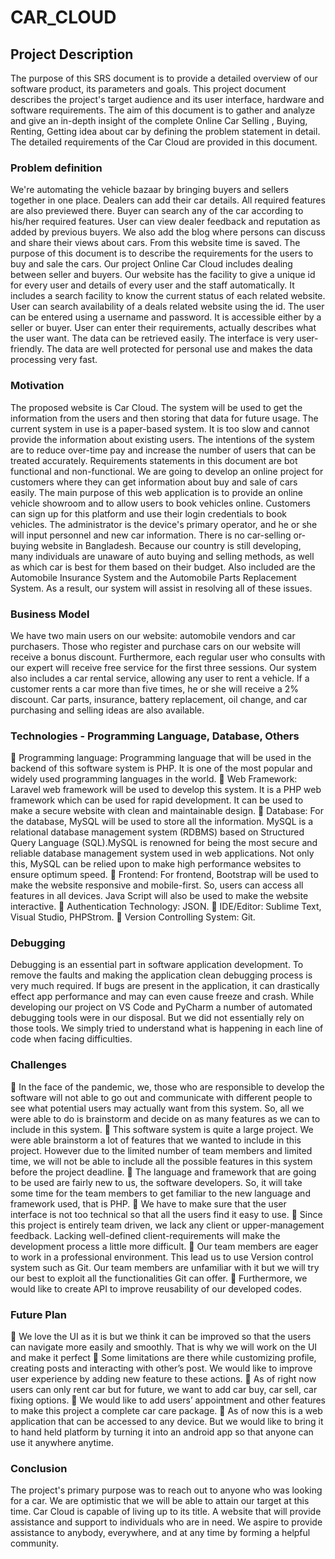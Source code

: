# CAR_CLOUD

## Project Description
The purpose of this SRS document is to provide a detailed overview of our software product, its parameters and goals. This project document describes the project's target audience and its user interface, hardware and software requirements. The aim of this document is to gather and analyze and give an in-depth insight of the complete Online Car Selling , Buying, Renting, Getting idea about car by defining the problem statement in detail. The detailed requirements of the Car Cloud are provided in this document.

### Problem definition 
We're automating the vehicle bazaar by bringing buyers and sellers together in one place. Dealers can add their car details. All required features are also previewed there. Buyer can search any of the car according to his/her required features. User can view dealer feedback and reputation as added by previous buyers. We also add the blog where persons can discuss and share their views about cars. From this website time is saved.
The purpose of this document is to describe the requirements for the users to buy and sale the cars. Our project Online Car Cloud includes dealing between seller and buyers. Our website has the facility to give a unique id for every user and details of every user and the staff automatically. It includes a search facility to know the current status of each related website. User can search availability of a deals related website using the id. The user can be entered using a username and password. It is accessible either by a seller or buyer. User can enter their requirements, actually describes what the user want. The data can be retrieved easily. The interface is very user-friendly. The data are well protected for personal use and makes the data processing very fast.

### Motivation
The proposed website is Car Cloud. The system will be used to get the information from the users and then storing that data for future usage. The current system in use is a paper-based system. It is too slow and cannot provide the information about existing users. The intentions of the system are to reduce over-time pay and increase the number of users that can be treated accurately. Requirements statements in this document are bot functional and non-functional. We are going to develop an online project for customers where they can get information about buy and sale of cars easily. 
The main purpose of this web application is to provide an online vehicle showroom and to allow users to book vehicles online. Customers can sign up for this platform and use their login credentials to book vehicles. The administrator is the device's primary operator, and he or she will input personnel and new car information. There is no car-selling or-buying website in Bangladesh. Because our country is still developing, many individuals are unaware of auto buying and selling methods, as well as which car is best for them based on their budget. Also included are the Automobile Insurance System and the Automobile Parts Replacement System. As a result, our system will assist in resolving all of these issues.
 
### Business Model
We have two main users on our website: automobile vendors and car purchasers. Those who register and purchase cars on our website will receive a bonus discount. Furthermore, each regular user who consults with our expert will receive free service for the first three sessions. Our system also includes a car rental service, allowing any user to rent a vehicle. If a customer rents a car more than five times, he or she will receive a 2% discount. Car parts, insurance, battery replacement, oil change, and car purchasing and selling ideas are also available.

### Technologies - Programming Language, Database, Others 
	Programming language: Programming language that will be used in the backend of this software system is PHP. It is one of the most popular and widely used programming languages in the world. 
	Web Framework: Laravel web framework will be used to develop this system. It is a PHP web framework which can be used for rapid development. It can be used to make a secure website with clean and maintainable design. 
	Database: For the database, MySQL will be used to store all the information. MySQL is a relational database management system (RDBMS) based on Structured Query Language (SQL).MySQL is renowned for being the most secure and reliable database management system used in web applications. Not only this, MySQL can be relied upon to make high performance websites to ensure optimum speed. 
	Frontend: For frontend, Bootstrap will be used to make the website responsive and mobile-first. So, users can access all features in all devices. Java Script will also be used to make the website interactive. 
	Authentication Technology: JSON.
	IDE/Editor: Sublime Text, Visual Studio, PHPStrom.
	Version Controlling System: Git.

### Debugging
Debugging is an essential part in software application development. To remove the faults and making the application clean debugging process is very much required. If bugs are present in the application, it can drastically effect app performance and may can even cause freeze and crash.
While developing our project on VS Code and PyCharm a number of automated debugging tools were in our disposal. But we did not essentially rely on those tools. We simply tried to understand what is happening in each line of code when facing difficulties.

### Challenges 
	 In the face of the pandemic, we, those who are responsible to develop the software will not able to go out and communicate with different people to see what potential users may actually want from this system. So, all we were able to do is brainstorm and decide on as many features as we can to include in this system. 
	This software system is quite a large project. We were able brainstorm a lot of features that we wanted to include in this project. However due to the limited number of team members and limited time, we will not be able to include all the possible features in this system before the project deadline. 
	The language and framework that are going to be used are fairly new to us, the software developers. So, it will take some time for the team members to get familiar to the new language and framework used, that is PHP.
	We have to make sure that the user interface is not too technical so that all the users find it easy to use. 
	Since this project is entirely team driven, we lack any client or upper-management feedback. Lacking well-defined client-requirements will make the development process a little more difficult.
	Our team members are eager to work in a professional environment. This lead us to use Version control system such as Git. Our team members are unfamiliar with it but we will try our best to exploit all the functionalities Git can offer.
	Furthermore, we would like to create API to improve reusability of our developed codes.

### Future Plan
	We love the UI as it is but we think it can be improved so that the users can navigate more easily and smoothly. That is why we will work on the UI and make it perfect
	Some limitations are there while customizing profile, creating posts and interacting with other’s post. We would like to improve user experience by adding new feature to these actions.
	As of right now users can only rent car but for future, we want to add car buy, car sell, car fixing options.
	We would like to add users’ appointment and other features to make this project a complete car care package.
	As of now this is a web application that can be accessed to any device. But we would like to bring it to hand held platform by turning it into an android app so that anyone can use it anywhere anytime.


### Conclusion 
The project's primary purpose was to reach out to anyone who was looking for a car. We are optimistic that we will be able to attain our target at this time. Car Cloud is capable of living up to its title. A website that will provide assistance and support to individuals who are in need. We aspire to provide assistance to anybody, everywhere, and at any time by forming a helpful community.
